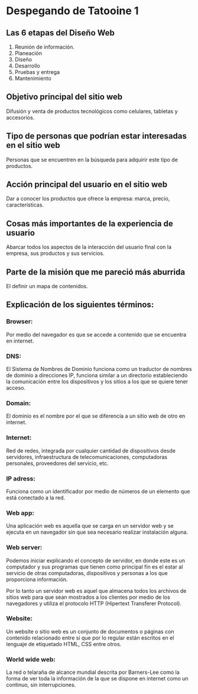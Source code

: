 # Despegando de Tatooine 1

## Las 6 etapas del Diseño Web

1. Reunión de información. 
2. Planeación
3. Diseño 
4. Desarrollo
5. Pruebas y entrega
6. Mantenimiento

## Objetivo principal del sitio web 

Difusión y venta de productos tecnológicos como celulares, tabletas y accesorios.   

## Tipo de personas que podrían estar interesadas en el sitio web

Personas que se encuentren en la búsqueda para adquirir este tipo de productos.   

## Acción principal del usuario en el sitio web

Dar a conocer los productos que ofrece la empresa: marca, precio, características.   

## Cosas más importantes de la experiencia de usuario

Abarcar todos los aspectos de la interacción del usuario final con la empresa, sus productos y sus servicios.  

## Parte de la misión que me pareció más aburrida

El definir un mapa de contenidos.  


## Explicación de los siguientes términos:


### Browser: 

Por medio del navegador es que se accede a contenido que se encuentra en internet.   

### DNS:

El Sistema de Nombres de Dominio funciona como un traductor de nombres de dominio a direcciones IP, funciona similar a un directorio estableciendo la comunicación entre los dispositivos y los sitios a los que se quiere tener acceso.    

### Domain:

El dominio es el nombre por el que se diferencía a un sitio web de otro en internet.    

### Internet:

Red de redes, integrada por cualquier cantidad de dispositivos desde servidores, infraestructura de telecomunicaciones, computadoras personales, proveedores del servicio, etc.   

### IP adress:

Funciona como un identificador por medio de números de un elemento que está conectado a la red.   

### Web app:

Una aplicación web es aquella que se carga en un servidor web y se ejecuta en un navegador sin que sea necesario realizar instalación alguna.   

### Web server:

Podemos iniciar explicando el concepto de servidor, en donde este es un computador y sus programas que tienen como principal fin es el estar al servicio de otras computadoras, dispositivos y personas a los que proporciona información.    

Por lo tanto un servidor web es aquel que almacena todos los archivos de sitios web para que sean mostrados a los clientes por medio de los navegadores y utiliza el protocolo HTTP (Hipertext Transferer Protocol).   

### Website:

Un website o sitio web es un conjunto de documentos o páginas con contenido relacionado entre si que por lo regular están escritos en el lenguaje de etiquetado HTML, CSS entre otros.    

### World wide web:

La red o telaraña de alcance mundial descrita por Barners-Lee como la forma de ver toda la información de la que se dispone en internet como un continuo, sin interrupciones.   